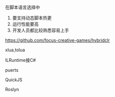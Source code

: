 在脚本语言选择中
1. 要支持动态脚本热更
2. 运行性能要高
3. 开发人员都比较熟悉容易上手

https://github.com/focus-creative-games/hybridclr

xlua,tolua

ILRuntime接C#

puerts

QuickJS

Roslyn
